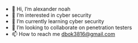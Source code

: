 - 👋 Hi, I’m alexander noah
- 👀 I’m interested in cyber security
- 🌱 I’m currently learning cyber security
- 💞️ I’m looking to collaborate on penetration testers
- 📫 How to reach me dbok3816@gmail.com

<!---
alexander noah/alexander is a ✨ special ✨ repository because its `README.md` (this file) appears on your GitHub profile.
You can click the Preview link to take a look at your changes.
--->
